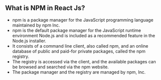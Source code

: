## What is NPM in React Js?

- npm is a package manager for the JavaScript programming language maintained by npm Inc.
- npm is the default package manager for the JavaScript runtime environment Node.js and is included as a recommended feature in the Node.js installer.
- It consists of a command line client, also called npm, and an online database of public and paid-for private packages, called the npm registry. 
- The registry is accessed via the client, and the available packages can be browsed and searched via the npm website. 
- The package manager and the registry are managed by npm, Inc.